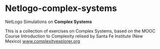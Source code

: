 # Netlogo-complex-systems
NetLogo Simulations on <b>Complex Systems</b>

This is a collection of exercises on Complex Systems, based on the MOOC Course Introduction to Complexity relised by Santa Fe Institute (New Mexico) www.complexityexplorer.org
